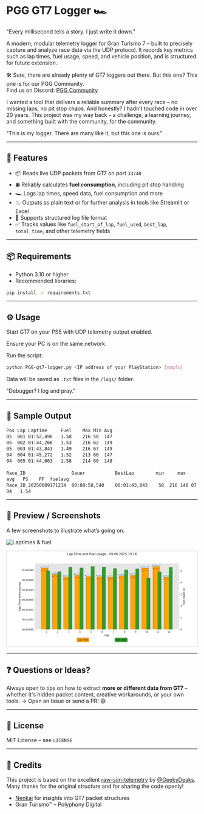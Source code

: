 # PGG GT7 Logger 🏎️
"Every millisecond tells a story. I just write it down."

A modern, modular telemetry logger for Gran Turismo 7 – built to precisely capture and analyze race data via the UDP protocol. It records key metrics such as lap times, fuel usage, speed, and vehicle position, and is structured for future extension.

🛠️ Sure, there are already plenty of GT7 loggers out there. But this one? This one is for our PGG Community.  
Find us on Discord: [PGG Community](https://discord.gg/BJRVa4YDjF)

I wanted a tool that delivers a reliable summary after every race – no missing laps, no pit stop chaos.
And honestly? I hadn’t touched code in over 20 years. This project was my way back – a challenge, a learning journey, and something built with the community, for the community.

"This is my logger. There are many like it, but this one is ours."

---

## 🚀 Features

* 📦 Reads live UDP packets from GT7 on port `33740`
* ⛽ Reliably calculates **fuel consumption**, including pit stop handling
* 🏎️ Logs lap times, speed data, fuel consumption and more
* 📉 Outputs as plain text or for further analysis in tools like Streamlit or Excel
* 📂 Supports structured log file format
* ✅ Tracks values like `fuel_start_of_lap`, `fuel_used`, `best_lap`, `total_time`, and other telemetry fields

---

## 📦 Requirements

* Python 3.10 or higher
* Recommended libraries:

```bash
pip install -r requirements.txt
```

---

## ⚙️ Usage

Start GT7 on your PS5 with UDP telemetry output enabled.

Ensure your PC is on the same network.

Run the script:

```bash
python PGG-gt7-logger.py <IP address of your PlayStation> [nogfx]
```

Data will be saved as `.txt` files in the `/logs/` folder.

"Debugger? I log and pray."

---

## 🧪 Sample Output

```
Pos	Lap	Laptime		Fuel	Max	Min	Avg
05	001	01:52,496	1.58	216	58	147
05	002	01:44,266	1.53	216	62	149
05	003	01:43,843	1.49	216	67	149
04	004	01:45,272	1.52	213	60	147
04	005	01:44,663	1.58	214	60	148
 
Race_ID                 Dauer           BestLap        min     max        avg   PS    PF  fuelavg
Race_ID_20250609171214  00:08:50,540	00:01:43,843 	58 	216	148	07	04   1.54

```

---

## 📸 Preview / Screenshots

A few screenshots to illustrate what’s going on.

![Laptimes & fuel](https://i.imgur.com/oXZ4QUi.png)

![laptime / Fuel](https://github.com/DeusDexa/Dexa-GT7-Logger/blob/main/images/Summary_lap_fuel_01-12.png) 

---

## ❓ Questions or Ideas?

Always open to tips on how to extract **more or different data from GT7** – whether it's hidden packet content, creative workarounds, or your own tools.
→ Open an Issue or send a PR! 😄

---

## 📄 License

MIT License – see `LICENSE`

---

## 🙏 Credits

This project is based on the excellent [raw-sim-telemetry](https://github.com/GeekyDeaks/raw-sim-telemetry) by [@GeekyDeaks](https://github.com/GeekyDeaks).  
Many thanks for the original structure and for sharing the code openly!


* [Nenkai](https://github.com/Nenkai) for insights into GT7 packet structures
* Gran Turismo™ – Polyphony Digital

